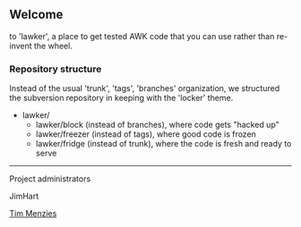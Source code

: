 ## Welcome ##
to 'lawker', a place to get tested AWK code that you can use rather than re-invent the wheel.


### Repository structure ###

Instead of the usual 'trunk', 'tags', 'branches' organization, we structured the subversion repository in keeping with the 'locker' theme.

  * lawker/
    * lawker/block (instead of branches), where code gets "hacked up"
    * lawker/freezer (instead of tags), where good code is frozen
    * lawker/fridge (instead of trunk), where the code is fresh and ready to serve



---

Project administrators

JimHart

[Tim Menzies](http://code.google.com/p/lawker/wiki/Timm)